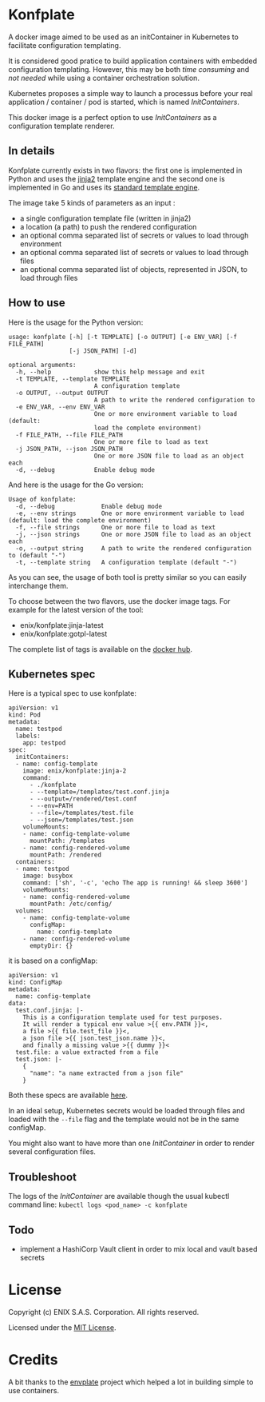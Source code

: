 # Konfplate

A docker image aimed to be used as an initContainer in Kubernetes to facilitate configuration templating.

It is considered good pratice to build application containers with embedded configuration templating.
However, this may be both *time consuming* and *not needed* while using a container orchestration solution.

Kubernetes proposes a simple way to launch a processus before your real application / container / pod is started, which is named *InitContainers*.

This docker image is a perfect option to use *InitContainers* as a configuration template renderer.

## In details

Konfplate currently exists in two flavors: the first one is implemented in Python and uses the
[jinja2](http://jinja.pocoo.org/) template engine and the second one is implemented in Go and uses its
[standard template engine](https://golang.org/pkg/text/template/).

The image take 5 kinds of parameters as an input :
- a single configuration template file (written in jinja2)
- a location (a path) to push the rendered configuration
- an optional comma separated list of secrets or values to load through environment
- an optional comma separated list of secrets or values to load through files
- an optional comma separated list of objects, represented in JSON, to load through files

## How to use

Here is the usage for the Python version:

```
usage: konfplate [-h] [-t TEMPLATE] [-o OUTPUT] [-e ENV_VAR] [-f FILE_PATH]
                 [-j JSON_PATH] [-d]

optional arguments:
  -h, --help            show this help message and exit
  -t TEMPLATE, --template TEMPLATE
                        A configuration template
  -o OUTPUT, --output OUTPUT
                        A path to write the rendered configuration to
  -e ENV_VAR, --env ENV_VAR
                        One or more environment variable to load (default:
                        load the complete environment)
  -f FILE_PATH, --file FILE_PATH
                        One or more file to load as text
  -j JSON_PATH, --json JSON_PATH
                        One or more JSON file to load as an object each
  -d, --debug           Enable debug mode
```

And here is the usage for the Go version:

```
Usage of konfplate:
  -d, --debug             Enable debug mode
  -e, --env strings       One or more environment variable to load (default: load the complete environment)
  -f, --file strings      One or more file to load as text
  -j, --json strings      One or more JSON file to load as an object each
  -o, --output string     A path to write the rendered configuration to (default "-")
  -t, --template string   A configuration template (default "-")
```

As you can see, the usage of both tool is pretty similar so you can easily interchange them.

To choose between the two flavors, use the docker image tags. For example for the latest version of the tool:

- enix/konfplate:jinja-latest
- enix/konfplate:gotpl-latest

The complete list of tags is available on the [docker hub](https://hub.docker.com/r/enix/konfplate/tags).

## Kubernetes spec
Here is a typical spec to use konfplate:
```
apiVersion: v1
kind: Pod
metadata:
  name: testpod
  labels:
    app: testpod
spec:
  initContainers:
  - name: config-template
    image: enix/konfplate:jinja-2
    command:
      - ./konfplate
      - --template=/templates/test.conf.jinja
      - --output=/rendered/test.conf
      - --env=PATH
      - --file=/templates/test.file
      - --json=/templates/test.json
    volumeMounts:
    - name: config-template-volume
      mountPath: /templates
    - name: config-rendered-volume
      mountPath: /rendered
  containers:
  - name: testpod
    image: busybox
    command: ['sh', '-c', 'echo The app is running! && sleep 3600']
    volumeMounts:
    - name: config-rendered-volume
      mountPath: /etc/config/
  volumes:
    - name: config-template-volume
      configMap:
        name: config-template
    - name: config-rendered-volume
      emptyDir: {}
```
it is based on a configMap:
```
apiVersion: v1
kind: ConfigMap
metadata:
  name: config-template
data:
  test.conf.jinja: |-
    This is a configuration template used for test purposes.
    It will render a typical env value >{{ env.PATH }}<,
    a file >{{ file.test_file }}<,
    a json file >{{ json.test_json.name }}<,
    and finally a missing value >{{ dummy }}<
  test.file: a value extracted from a file
  test.json: |-
    {
      "name": "a name extracted from a json file"
    }
```
Both these specs are available [here](manifests/container-with-templated-configuration.pod.yaml).

In an ideal setup, Kubernetes secrets would be loaded through files and loaded with the `--file` flag and the template would not be in the same configMap.

You might also want to have more than one *InitContainer* in order to render several configuration files.

## Troubleshoot
The logs of the *InitContainer* are available though the usual kubectl command line:
`kubectl logs <pod_name> -c konfplate`

## Todo
- implement a HashiCorp Vault client in order to mix local and vault based secrets

# License
Copyright (c) ENIX S.A.S. Corporation. All rights reserved.

Licensed under the [MIT License](LICENSE).

# Credits
A bit thanks to the [envplate](https://github.com/kreuzwerker/envplate) project which helped a lot in building simple to use containers.
